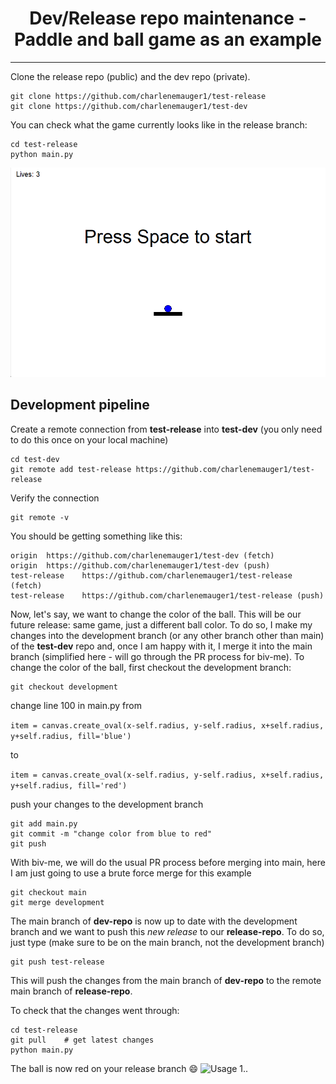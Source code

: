 <div align="center">

# Dev/Release repo maintenance - Paddle and ball game as an example


</div>

-----------------------------------------------
Clone the release repo (public) and the dev repo (private).
```
git clone https://github.com/charlenemauger1/test-release
git clone https://github.com/charlenemauger1/test-dev
```


You can check what the game currently looks like in the release branch:
```
cd test-release
python main.py
```
![Usage 1](images/release-original.png)

## Development pipeline
Create a remote connection from **test-release** into **test-dev** (you only need to do this once on your local machine)
```
cd test-dev
git remote add test-release https://github.com/charlenemauger1/test-release
```

Verify the connection
```
git remote -v
```

You should be getting something like this:
```
origin  https://github.com/charlenemauger1/test-dev (fetch)
origin  https://github.com/charlenemauger1/test-dev (push)
test-release    https://github.com/charlenemauger1/test-release (fetch)
test-release    https://github.com/charlenemauger1/test-release (push)
```

Now, let's say, we want to change the color of the ball. This will be our future release: same game, just a different ball color. To do so, I make my changes into the development branch (or any other branch other than main) of the **test-dev** repo and, once I am happy with it, I merge it into the main branch (simplified here - will go through the PR process for biv-me). 
To change the color of the ball, first checkout the development branch:

```
git checkout development
```

change line 100 in main.py from

```item = canvas.create_oval(x-self.radius, y-self.radius, x+self.radius, y+self.radius, fill='blue')```

to 

```item = canvas.create_oval(x-self.radius, y-self.radius, x+self.radius, y+self.radius, fill='red')```

push your changes to the development branch
```
git add main.py
git commit -m "change color from blue to red"
git push
```

With biv-me, we will do the usual PR process before merging into main, here I am just going to use a brute force merge for this example
```
git checkout main
git merge development
```

The main branch of **dev-repo** is now up to date with the development branch and we want to push this *new release* to our **release-repo**. To do so, just type (make sure to be on the main branch, not the development branch)
```
git push test-release
```

This will push the changes from the main branch of **dev-repo** to the remote main branch of **release-repo**. 

To check that the changes went through: 
```
cd test-release 
git pull    # get latest changes
python main.py
```

The ball is now red on your release branch :smile:
![Usage 1](images/release-updated.png)..


